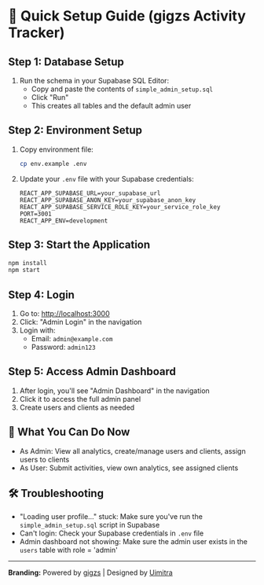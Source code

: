 # 🚀 Quick Setup Guide (gigzs Activity Tracker)

## Step 1: Database Setup
1. Run the schema in your Supabase SQL Editor:
   - Copy and paste the contents of `simple_admin_setup.sql`
   - Click "Run"
   - This creates all tables and the default admin user

## Step 2: Environment Setup
1. Copy environment file:
   ```bash
   cp env.example .env
   ```
2. Update your `.env` file with your Supabase credentials:
   ```env
   REACT_APP_SUPABASE_URL=your_supabase_url
   REACT_APP_SUPABASE_ANON_KEY=your_supabase_anon_key
   REACT_APP_SUPABASE_SERVICE_ROLE_KEY=your_service_role_key
   PORT=3001
   REACT_APP_ENV=development
   ```

## Step 3: Start the Application
```bash
npm install
npm start
```

## Step 4: Login
1. Go to: [http://localhost:3000](http://localhost:3000)
2. Click: "Admin Login" in the navigation
3. Login with:
   - Email: `admin@example.com`
   - Password: `admin123`

## Step 5: Access Admin Dashboard
1. After login, you'll see "Admin Dashboard" in the navigation
2. Click it to access the full admin panel
3. Create users and clients as needed

## 🎯 What You Can Do Now
- As Admin: View all analytics, create/manage users and clients, assign users to clients
- As User: Submit activities, view own analytics, see assigned clients

## 🛠️ Troubleshooting
- "Loading user profile..." stuck: Make sure you've run the `simple_admin_setup.sql` script in Supabase
- Can't login: Check your Supabase credentials in `.env` file
- Admin dashboard not showing: Make sure the admin user exists in the `users` table with role = 'admin'

---
**Branding:** Powered by [gigzs](https://gigzs.com) | Designed by [Uimitra](https://uimitra.com) 